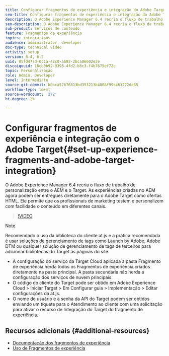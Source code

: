 ```yaml
---
title: Configurar fragmentos de experiência e integração do Adobe Target no AEM
seo-title: Configurar fragmentos de experiência e integração do Adobe Target no AEM
description: O Adobe Experience Manager 6.4 recria o fluxo de trabalho de personalização entre o AEM e o Target. As experiências criadas no AEM agora podem ser entregues diretamente para o Adobe Target como ofertas HTML. Ele permite que os profissionais de marketing testem e personalizem com facilidade o conteúdo em diferentes canais.
seo-description: O Adobe Experience Manager 6.4 recria o fluxo de trabalho de personalização entre o AEM e o Target. As experiências criadas no AEM agora podem ser entregues diretamente para o Adobe Target como ofertas HTML. Ele permite que os profissionais de marketing testem e personalizem com facilidade o conteúdo em diferentes canais.
sub-product: serviços de conteúdo
feature: Fragmentos de experiência
topics: integrations
audience: administrator, developer
doc-type: technical video
activity: setup
version: 6.4, 6.5
uuid: 05fd477d-0c1a-42c0-ab92-2bca86602e2e
discoiquuid: 16cb0b92-9398-4fd2-b8c3-f4b7675ef72c
topic: Personalização
role: Admin, Developer
level: Intermediate
source-git-commit: b0bca57676813bd353213b4808f99c463272de85
workflow-type: tm+mt
source-wordcount: '272'
ht-degree: 2%

---
```



# Configurar fragmentos de experiência e integração com o Adobe Target{#set-up-experience-fragments-and-adobe-target-integration}

O Adobe Experience Manager 6.4 recria o fluxo de trabalho de personalização entre o AEM e o Target. As experiências criadas no AEM agora podem ser entregues diretamente para o Adobe Target como ofertas HTML. Ele permite que os profissionais de marketing testem e personalizem com facilidade o conteúdo em diferentes canais.

>[!VIDEO](https://video.tv.adobe.com/v/22380/?quality=9&learn=on)

>[!NOTE]
>
>Recomendado o uso da biblioteca do cliente at.js e a prática recomendada é usar soluções de gerenciamento de tags como Launch by Adobe, Adobe DTM ou qualquer solução de gerenciamento de tags de terceiros para adicionar bibliotecas do Target às páginas do site

* A configuração do serviço da Target Cloud aplicada à pasta Fragmento de experiência herda todos os Fragmentos de experiência criados diretamente na pasta principal. A pasta secundária não herda a configuração dos serviços de nuvem principais.
* O código do cliente do Target pode ser obtido em Adobe Experience Cloud > Iniciar Target > Em Configurar guia > Implementação > Editar configurações da at.js.
* O nome de usuário e a senha da API do Target podem ser obtidos enviando um tíquete para o Atendimento ao cliente com uma solicitação para ativar o recurso de Integração do Target do fragmento de experiência.

## Recursos adicionais {#additional-resources}

* [Documentação dos fragmentos de experiência](https://helpx.adobe.com/experience-manager/6-5/sites/authoring/using/experience-fragments.html)
* [Uso de Fragmentos de experiência](/help/sites/experience-fragments/experience-fragments-feature-video-use.md)
